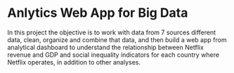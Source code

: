 # Anlytics Web App for Big Data

In this project the objective is to work with data from 7 sources
different data, clean, organize and combine that data, and then build a web app from
analytical dashboard to understand the relationship between Netflix revenue and GDP and
social inequality indicators for each country where Netflix operates, in addition to other analyses.
